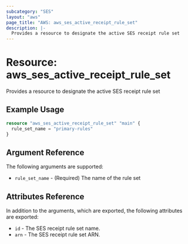 ```yaml
---
subcategory: "SES"
layout: "aws"
page_title: "AWS: aws_ses_active_receipt_rule_set"
description: |-
  Provides a resource to designate the active SES receipt rule set
---
```


# Resource: aws_ses_active_receipt_rule_set

Provides a resource to designate the active SES receipt rule set

## Example Usage

```terraform
resource "aws_ses_active_receipt_rule_set" "main" {
  rule_set_name = "primary-rules"
}
```

## Argument Reference

The following arguments are supported:

* `rule_set_name` - (Required) The name of the rule set

## Attributes Reference

In addition to the arguments, which are exported, the following attributes are exported:

* `id` - The SES receipt rule set name.
* `arn` - The SES receipt rule set ARN.
